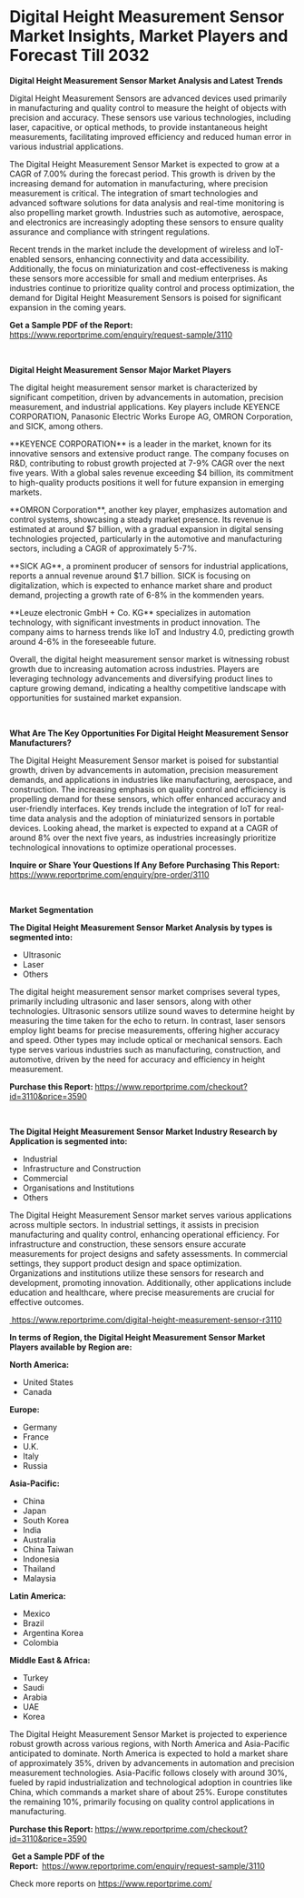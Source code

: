 <p><h1>Digital Height Measurement Sensor Market Insights, Market Players and Forecast Till 2032</h1></p><p><strong>Digital Height Measurement Sensor Market Analysis and Latest Trends</strong></p>
<p><p>Digital Height Measurement Sensors are advanced devices used primarily in manufacturing and quality control to measure the height of objects with precision and accuracy. These sensors use various technologies, including laser, capacitive, or optical methods, to provide instantaneous height measurements, facilitating improved efficiency and reduced human error in various industrial applications.</p><p>The Digital Height Measurement Sensor Market is expected to grow at a CAGR of 7.00% during the forecast period. This growth is driven by the increasing demand for automation in manufacturing, where precision measurement is critical. The integration of smart technologies and advanced software solutions for data analysis and real-time monitoring is also propelling market growth. Industries such as automotive, aerospace, and electronics are increasingly adopting these sensors to ensure quality assurance and compliance with stringent regulations.</p><p>Recent trends in the market include the development of wireless and IoT-enabled sensors, enhancing connectivity and data accessibility. Additionally, the focus on miniaturization and cost-effectiveness is making these sensors more accessible for small and medium enterprises. As industries continue to prioritize quality control and process optimization, the demand for Digital Height Measurement Sensors is poised for significant expansion in the coming years.</p></p>
<p><strong>Get a Sample PDF of the Report:&nbsp;</strong> <a href="https://www.reportprime.com/enquiry/request-sample/3110?utm_campaign=1581&utm_medium=2&utm_source=Github&utm_content=ia&utm_term=18032025&utm_id=digital-height-measurement-sensor">https://www.reportprime.com/enquiry/request-sample/3110</a></p>
<p>&nbsp;</p>
<p><strong>Digital Height Measurement Sensor Major Market Players</strong></p>
<p><p>The digital height measurement sensor market is characterized by significant competition, driven by advancements in automation, precision measurement, and industrial applications. Key players include KEYENCE CORPORATION, Panasonic Electric Works Europe AG, OMRON Corporation, and SICK, among others.</p><p>**KEYENCE CORPORATION** is a leader in the market, known for its innovative sensors and extensive product range. The company focuses on R&D, contributing to robust growth projected at 7-9% CAGR over the next five years. With a global sales revenue exceeding $4 billion, its commitment to high-quality products positions it well for future expansion in emerging markets.</p><p>**OMRON Corporation**, another key player, emphasizes automation and control systems, showcasing a steady market presence. Its revenue is estimated at around $7 billion, with a gradual expansion in digital sensing technologies projected, particularly in the automotive and manufacturing sectors, including a CAGR of approximately 5-7%.</p><p>**SICK AG**, a prominent producer of sensors for industrial applications, reports a annual revenue around $1.7 billion. SICK is focusing on digitalization, which is expected to enhance market share and product demand, projecting a growth rate of 6-8% in the kommenden years.</p><p>**Leuze electronic GmbH + Co. KG** specializes in automation technology, with significant investments in product innovation. The company aims to harness trends like IoT and Industry 4.0, predicting growth around 4-6% in the foreseeable future.</p><p>Overall, the digital height measurement sensor market is witnessing robust growth due to increasing automation across industries. Players are leveraging technology advancements and diversifying product lines to capture growing demand, indicating a healthy competitive landscape with opportunities for sustained market expansion.</p></p>
<p>&nbsp;</p>
<p><strong>What Are The Key Opportunities For Digital Height Measurement Sensor Manufacturers?</strong></p>
<p><p>The Digital Height Measurement Sensor market is poised for substantial growth, driven by advancements in automation, precision measurement demands, and applications in industries like manufacturing, aerospace, and construction. The increasing emphasis on quality control and efficiency is propelling demand for these sensors, which offer enhanced accuracy and user-friendly interfaces. Key trends include the integration of IoT for real-time data analysis and the adoption of miniaturized sensors in portable devices. Looking ahead, the market is expected to expand at a CAGR of around 8% over the next five years, as industries increasingly prioritize technological innovations to optimize operational processes.</p></p>
<p><strong>Inquire or Share Your Questions If Any Before Purchasing This Report:</strong> <a href="https://www.reportprime.com/enquiry/pre-order/3110?utm_campaign=1581&utm_medium=2&utm_source=Github&utm_content=ia&utm_term=18032025&utm_id=digital-height-measurement-sensor">https://www.reportprime.com/enquiry/pre-order/3110</a></p>
<p>&nbsp;</p>
<p><strong>Market Segmentation</strong></p>
<p><strong>The Digital Height Measurement Sensor Market Analysis by types is segmented into:</strong></p>
<p><ul><li>Ultrasonic</li><li>Laser</li><li>Others</li></ul></p>
<p><p>The digital height measurement sensor market comprises several types, primarily including ultrasonic and laser sensors, along with other technologies. Ultrasonic sensors utilize sound waves to determine height by measuring the time taken for the echo to return. In contrast, laser sensors employ light beams for precise measurements, offering higher accuracy and speed. Other types may include optical or mechanical sensors. Each type serves various industries such as manufacturing, construction, and automotive, driven by the need for accuracy and efficiency in height measurement.</p></p>
<p><strong>Purchase this Report:&nbsp;</strong><a href="https://www.reportprime.com/checkout?id=3110&price=3590&utm_campaign=1581&utm_medium=2&utm_source=Github&utm_content=ia&utm_term=18032025&utm_id=digital-height-measurement-sensor">https://www.reportprime.com/checkout?id=3110&price=3590</a></p>
<p>&nbsp;</p>
<p><strong>The Digital Height Measurement Sensor Market Industry Research by Application is segmented into:</strong></p>
<p><ul><li>Industrial</li><li>Infrastructure and Construction</li><li>Commercial</li><li>Organisations and Institutions</li><li>Others</li></ul></p>
<p><p>The Digital Height Measurement Sensor market serves various applications across multiple sectors. In industrial settings, it assists in precision manufacturing and quality control, enhancing operational efficiency. For infrastructure and construction, these sensors ensure accurate measurements for project designs and safety assessments. In commercial settings, they support product design and space optimization. Organizations and institutions utilize these sensors for research and development, promoting innovation. Additionally, other applications include education and healthcare, where precise measurements are crucial for effective outcomes.</p></p>
<p><a href="https://www.reportprime.com/digital-height-measurement-sensor-r3110?utm_campaign=1581&utm_medium=2&utm_source=Github&utm_content=ia&utm_term=18032025&utm_id=digital-height-measurement-sensor">&nbsp;https://www.reportprime.com/digital-height-measurement-sensor-r3110</a></p>
<p><strong>In terms of Region, the Digital Height Measurement Sensor Market Players available by Region are:</strong></p>
<p>
    <p> <strong> North America: </strong>
        <ul>
            <li>United States</li>
            <li>Canada</li>
        </ul>
        </p> 
    <p> <strong> Europe: </strong>
        <ul>
            <li>Germany</li>
            <li>France</li>
            <li>U.K.</li>
            <li>Italy</li>
            <li>Russia</li>
        </ul>
        </p> 
    <p> <strong> Asia-Pacific: </strong>
        <ul>
            <li>China</li>
            <li>Japan</li>
            <li>South Korea</li>
            <li>India</li>
            <li>Australia</li>
            <li>China Taiwan</li>
            <li>Indonesia</li>
            <li>Thailand</li>
            <li>Malaysia</li>
        </ul>
        </p> 
    <p> <strong> Latin America: </strong>
        <ul>
            <li>Mexico</li>
            <li>Brazil</li>
            <li>Argentina Korea</li>
            <li>Colombia</li>
        </ul>
        </p> 
    <p> <strong> Middle East & Africa: </strong>
        <ul>
            <li>Turkey</li>
            <li>Saudi</li>
            <li>Arabia</li>
            <li>UAE</li>
            <li>Korea</li>
        </ul>
    </p>
    </p>
<p><p>The Digital Height Measurement Sensor Market is projected to experience robust growth across various regions, with North America and Asia-Pacific anticipated to dominate. North America is expected to hold a market share of approximately 35%, driven by advancements in automation and precision measurement technologies. Asia-Pacific follows closely with around 30%, fueled by rapid industrialization and technological adoption in countries like China, which commands a market share of about 25%. Europe constitutes the remaining 10%, primarily focusing on quality control applications in manufacturing.</p></p>
<p><strong>Purchase this Report: </strong><a href="https://www.reportprime.com/checkout?id=3110&price=3590&utm_campaign=1581&utm_medium=2&utm_source=Github&utm_content=ia&utm_term=18032025&utm_id=digital-height-measurement-sensor">https://www.reportprime.com/checkout?id=3110&price=3590</a></p>
<p>&nbsp;<strong>Get a Sample PDF of the Report:&nbsp;&nbsp;</strong><a href="https://www.reportprime.com/enquiry/request-sample/3110?utm_campaign=1581&utm_medium=2&utm_source=Github&utm_content=ia&utm_term=18032025&utm_id=digital-height-measurement-sensor">https://www.reportprime.com/enquiry/request-sample/3110</a></p>
<p><strong></strong></p>
<p>Check more reports on <a href="https://www.reportprime.com/?utm_campaign=1581&utm_medium=2&utm_source=Github&utm_content=ia&utm_term=18032025&utm_id=digital-height-measurement-sensor">https://www.reportprime.com/</a></p>